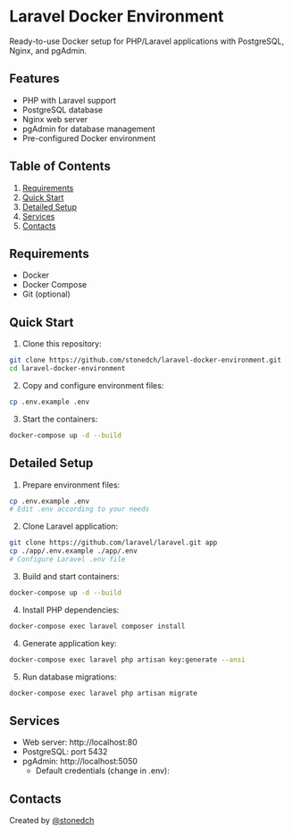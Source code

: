 # Laravel Docker Environment

Ready-to-use Docker setup for PHP/Laravel applications with PostgreSQL, Nginx, and pgAdmin.

## Features

- PHP with Laravel support
- PostgreSQL database
- Nginx web server
- pgAdmin for database management
- Pre-configured Docker environment

## Table of Contents

1. [Requirements](#requirements)
2. [Quick Start](#quick-start)
3. [Detailed Setup](#detailed-setup)
4. [Services](#services)
5. [Contacts](#contacts)

## Requirements

- Docker
- Docker Compose
- Git (optional)

## Quick Start

1. Clone this repository:
```bash
git clone https://github.com/stonedch/laravel-docker-environment.git
cd laravel-docker-environment
```
2. Copy and configure environment files:
```bash
cp .env.example .env
```
3. Start the containers:
```bash
docker-compose up -d --build
```

## Detailed Setup

1. Prepare environment files:
```bash
cp .env.example .env
# Edit .env according to your needs
```
2. Clone Laravel application:
```bash
git clone https://github.com/laravel/laravel.git app
cp ./app/.env.example ./app/.env
# Configure Laravel .env file
```
3. Build and start containers:
```bash
docker-compose up -d --build
```
4. Install PHP dependencies:
```bash
docker-compose exec laravel composer install
```
4. Generate application key:
```bash
docker-compose exec laravel php artisan key:generate --ansi
```
5. Run database migrations:
```bash
docker-compose exec laravel php artisan migrate
```

## Services

- Web server: http://localhost:80
- PostgreSQL: port 5432
- pgAdmin: http://localhost:5050
  - Default credentials (change in .env):

## Contacts

Created by [@stonedch](https://github.com/Stonedch)

